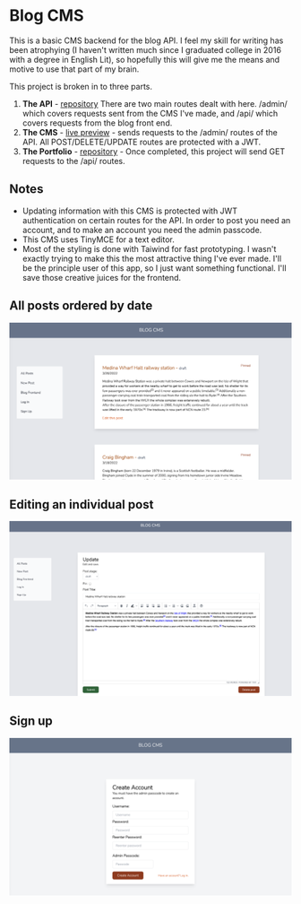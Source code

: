 # Blog CMS 

This is a basic CMS backend for the blog API. I feel my skill for writing has been atrophying (I haven't written much since I graduated college in 2016 with a degree in English Lit), so hopefully this will give me the means and motive to use that part of my brain. 


This project is broken in to three parts.
1. **The API** - [repository](https://github.com/rypmaloney/blog-api-backend)  There are two main routes dealt with here. /admin/ which covers requests sent from the CMS I've made, and /api/ which covers requests from the blog front end. 
2. **The CMS** - [live preview](https://rypmaloney.github.io/blog-cms/) - sends requests to the /admin/ routes of the API. All POST/DELETE/UPDATE routes are protected with a JWT.
3. **The Portfolio** - [repository](https://github.com/rypmaloney/portfolio) -  Once completed, this project will send GET requests to the /api/ routes.


## Notes
- Updating information with this CMS is protected with JWT authentication on certain routes for the API. In order to post you need an account, and to make an account you need the admin passcode. 
- This CMS uses TinyMCE for a text editor. 
- Most of the styling is done with Taiwind for fast prototyping. I wasn't exactly trying to make this the most attractive thing I've ever made. I'll be the principle user of this app, so I just want something functional. I'll save those creative juices for the frontend. 

## All posts ordered by date
![All posts page](/public/images/posts.png?raw=true)


## Editing an individual post
![Update post page](/public/images/update.png?raw=true )

## Sign up
![Sign up page](/public/images/create.png?raw=true )

